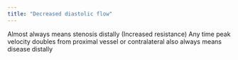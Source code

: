 ```yaml
---
title: "Decreased diastolic flow"
---
```

Almost always means stenosis distally
(Increased resistance)
Any time peak velocity doubles from proximal vessel or contralateral also always means disease distally


